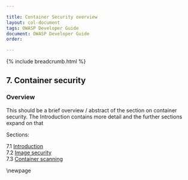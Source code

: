 ```yaml
---

title: Container Security overview
layout: col-document
tags: OWASP Developer Guide
document: OWASP Developer Guide
order:

---
```


{% include breadcrumb.html %}

## 7. Container security

### Overview

This should be a brief overview / abstract of the section on container security.
The Introduction contains more detail and the further sections expand on that

Sections:

7.1 [Introduction](#introduction-to-container-security)  
7.2 [Image security](#image-security)  
7.3 [Container scanning](#container-scanning)  

\newpage
